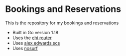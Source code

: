 # Bookings and Reservations

This is the repository for my bookings and reservations

- Built in Go version 1.18
- Uses the [chi router](https://github.com/go-chi/chi/v5)
- Uses [alex edwards scs](https://github.com/alexedwards/scs/v2)
- Uses [nosurf](https://github.com/justinas/nosurf)